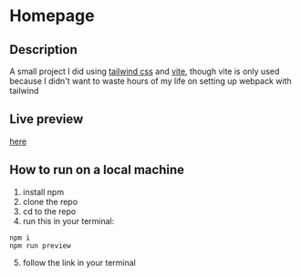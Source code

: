 # Homepage
## Description  
A small project I did using [tailwind css](https://tailwindcss.com/) and [vite](https://vitejs.dev/), though vite is only used because I didn't want to waste hours of my life on setting up webpack with tailwind

## Live preview
[here](https://pljjy.github.io/homepage)

## How to run on a local machine
1. install npm
2. clone the repo
3. cd to the repo
4. run this in your terminal:
```
npm i
npm run preview
```
5. follow the link in your terminal
